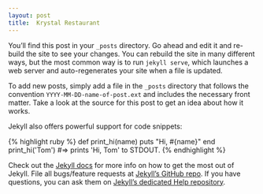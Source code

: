 ```yaml
---
layout: post
title:  Krystal Restaurant
---
```

You’ll find this post in your `_posts` directory. Go ahead and edit it and re-build the site to see your changes. You can rebuild the site in many different ways, but the most common way is to run `jekyll serve`, which launches a web server and auto-regenerates your site when a file is updated.

To add new posts, simply add a file in the `_posts` directory that follows the convention `YYYY-MM-DD-name-of-post.ext` and includes the necessary front matter. Take a look at the source for this post to get an idea about how it works.

Jekyll also offers powerful support for code snippets:

{% highlight ruby %}
def print_hi(name)
  puts "Hi, #{name}"
end
print_hi('Tom')
#=> prints 'Hi, Tom' to STDOUT.
{% endhighlight %}

Check out the [Jekyll docs][jekyll] for more info on how to get the most out of Jekyll. File all bugs/feature requests at [Jekyll’s GitHub repo][jekyll-gh]. If you have questions, you can ask them on [Jekyll’s dedicated Help repository][jekyll-help].

[jekyll]:      http://jekyllrb.com
[jekyll-gh]:   https://github.com/jekyll/jekyll
[jekyll-help]: https://github.com/jekyll/jekyll-help


<div style="height:300px;">
    <div id="map_canvas" style="width:100%; height:100%"></div>
</div>

<script>
    function initialize() {
        var mapOptions = {
            zoom: 18,
            center: new google.maps.LatLng(31.7802283,-85.947737),
            mapTypeId: google.maps.MapTypeId.ROADMAP
        }
        var map = new google.maps.Map(document.getElementById("map_canvas"), mapOptions);
    }
</script>
